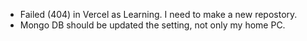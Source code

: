 - Failed (404) in Vercel as Learning. I need to make a new repostory.
- Mongo DB should be updated the setting, not only my home PC.